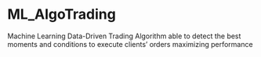 # ML_AlgoTrading
Machine Learning Data-Driven Trading Algorithm able to detect the best moments and conditions to execute clients’ orders maximizing performance
